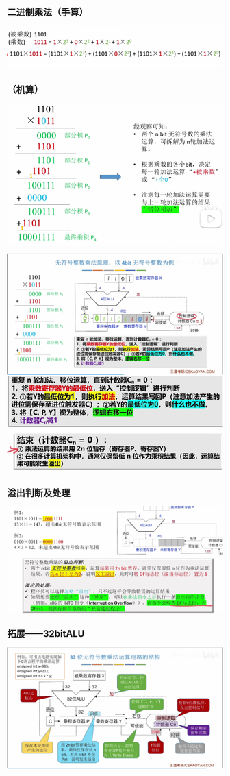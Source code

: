 
## 二进制乘法（手算）

![输入图片说明](/imgs/2025-08-03/v2h4xWkLJtiobKJs.png)

## （机算）
![输入图片说明](/imgs/2025-08-03/uDkAdZqw2Vtd8IaD.png)

![输入图片说明](/imgs/2025-08-03/xiUulnOtCExgDjCr.png)
![输入图片说明](/imgs/2025-08-03/YgZxlgdAYK234ZtK.png)
![输入图片说明](/imgs/2025-08-03/eDi3gV5dsVbl1kiS.png)

## 溢出判断及处理
![输入图片说明](/imgs/2025-08-03/zsAEuGx55Vugpw8g.png)

## 拓展——32bitALU
![输入图片说明](/imgs/2025-08-03/qCyleWD1xVGDQ73f.png)
<!--stackedit_data:
eyJoaXN0b3J5IjpbLTExMzMyNjcxNzldfQ==
-->